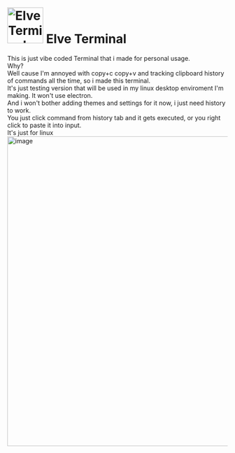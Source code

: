 # <img width="82" height="auto" alt="Elve Terminal EE" src="https://github.com/user-attachments/assets/b3ade798-01fe-4f30-96b2-aa524476716c" /> Elve Terminal
This is just vibe coded Terminal that i made for personal usage. <br>
Why?<br>
Well cause I'm annoyed with copy+c copy+v and tracking clipboard history of commands all the time,
so i made this terminal. <br> It's just testing version that will be used in my linux desktop enviroment I'm making.
It won't use electron. <br> And i won't bother adding themes and settings for it now, i just need history to work. <br>
You just click command from history tab and it gets executed, or you right click to paste it into input. <br>
It's just for linux
<img width="1266" height="709" alt="image" src="https://github.com/user-attachments/assets/afb2879e-55c4-4d9b-97cc-15ef03c3406d" />
